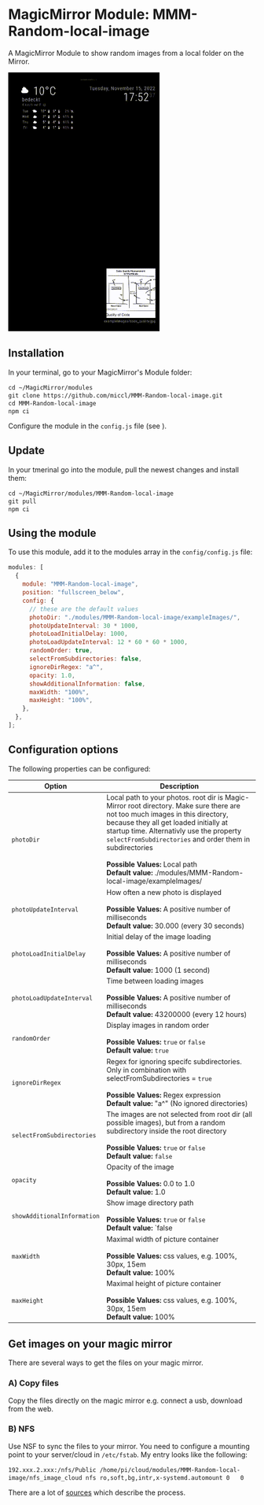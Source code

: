 # MagicMirror Module: MMM-Random-local-image

A MagicMirror Module to show random images from a local folder on the Mirror.

![Screenshot](.github/mmm-random-local-image.gif)


## Installation

In your terminal, go to your MagicMirror's Module folder:

```
cd ~/MagicMirror/modules
git clone https://github.com/miccl/MMM-Random-local-image.git
cd MMM-Random-local-image
npm ci
```

Configure the module in the `config.js` file (see ).

## Update

In your tmerinal go into the module, pull the newest changes and install them:

```
cd ~/MagicMirror/modules/MMM-Random-local-image
git pull
npm ci 
```

## Using the module

To use this module, add it to the modules array in the `config/config.js` file:

```javascript
modules: [
  {
    module: "MMM-Random-local-image",
    position: "fullscreen_below",
    config: {
      // these are the default values
      photoDir: "./modules/MMM-Random-local-image/exampleImages/",
      photoUpdateInterval: 30 * 1000,
      photoLoadInitialDelay: 1000,
      photoLoadUpdateInterval: 12 * 60 * 60 * 1000,
      randomOrder: true,
      selectFromSubdirectories: false,
      ignoreDirRegex: "a^",
      opacity: 1.0,
      showAdditionalInformation: false,
      maxWidth: "100%",
      maxHeight: "100%",
    },
  },
];
```

## Configuration options

The following properties can be configured:

| Option                     | Description                                                                                                                                                                                                |
| -------------------------- | ---------------------------------------------------------------------------------------------------------------------------------------------------------------------------------------------------------- |
| `photoDir`                 | Local path to your photos. root dir is Magic-Mirror root directory. Make sure there are not too much images in this directory, because they all get loaded initially at startup time. Alternativly use the property `selectFromSubdirectories` and order them in subdirectories <br><br>**Possible Values:** Local path <br> **Default value:** ./modules/MMM-Random-local-image/exampleImages/                                                                                         |
| `photoUpdateInterval`      | How often a new photo is displayed <br><br> **Possible Values:** A positive number of milliseconds <br> **Default value:** 30.000 (every 30 seconds)                                                |
| `photoLoadInitialDelay`    | Initial delay of the image loading <br><br> **Possible Values:** A positive number of milliseconds <br> **Default value:** 1000 (1 second)                                                            |
| `photoLoadUpdateInterval`  | Time between loading images <br><br> **Possible Values:** A positive number of milliseconds <br> **Default value:** 43200000 (every 12 hours)                                                  |
| `randomOrder`              | Display images in random order <br><br> **Possible Values:** `true` or `false` <br> **Default value:** `true`                                                                                              |
| `ignoreDirRegex` | Regex for ignoring specifc subdirectories. Only in combination with selectFromSubdirectories = `true` <br><br> **Possible Values:** Regex expression <br> **Default value:** "a^" (No ignored directories) |
| `selectFromSubdirectories` | The images are not selected from root dir (all possible images), but from a random subdirectory inside the root directory <br><br> **Possible Values:** `true` or `false` <br> **Default value:** `false` |
| `opacity`                  | Opacity of the image <br><br> **Possible Values:** 0.0 to 1.0 <br> **Default value:** 1.0                                                                                                                  |
| `showAdditionalInformation`       | Show image directory path <br><br> **Possible Values:** `true` or `false` <br> **Default value:** `false                                                                                                      |
| `maxWidth`       | Maximal width of picture container <br><br> **Possible Values:** css values, e.g. 100%, 30px, 15em <br> **Default value:** 100%                                                                                                       |
| `maxHeight`       | Maximal height of picture container <br><br> **Possible Values:** css values, e.g. 100%, 30px, 15em <br> **Default value:** 100%                                                                                                       

## Get images on your magic mirror

There are several ways to get the files on your magic mirror.

### A) Copy files

Copy the files directly on the magic mirror e.g. connect a usb, download from the web.

### B) NFS

Use NSF to sync the files to your mirror. You need to configure a mounting point to your server/cloud in `/etc/fstab`. My entry looks like the following: 

```
192.xxx.2.xxx:/nfs/Public /home/pi/cloud/modules/MMM-Random-local-image/nfs_image_cloud nfs ro,soft,bg,intr,x-systemd.automount 0   0
```

There are a lot of [sources](https://pimylifeup.com/raspberry-pi-nfs-client/) which describe the process.